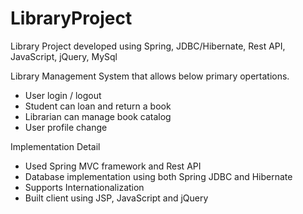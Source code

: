 LibraryProject
==============

Library Project developed using Spring, JDBC/Hibernate, Rest API, JavaScript, jQuery, MySql

Library Management System that allows below primary opertations.

- User login / logout
- Student can loan and return a book
- Librarian can manage book catalog
- User profile change

Implementation Detail

- Used Spring MVC framework and Rest API
- Database implementation using both Spring JDBC and Hibernate
- Supports Internationalization
- Built client using JSP, JavaScript and jQuery
